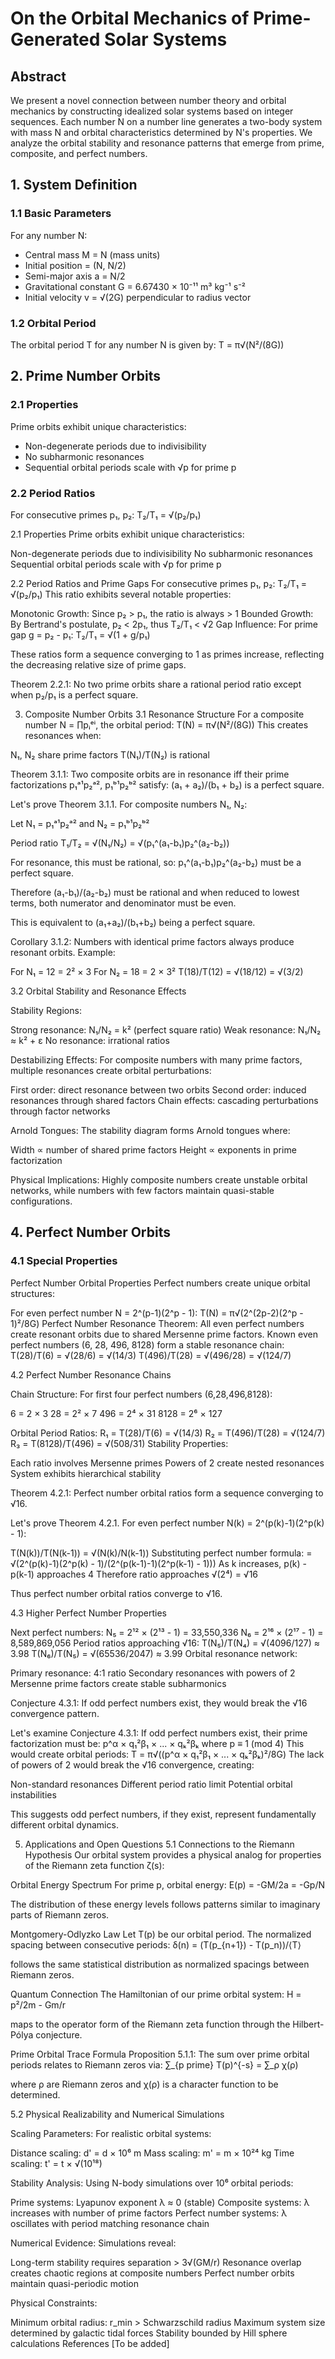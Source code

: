 # On the Orbital Mechanics of Prime-Generated Solar Systems

## Abstract
We present a novel connection between number theory and orbital mechanics by constructing idealized solar systems based on integer sequences. Each number N on a number line generates a two-body system with mass N and orbital characteristics determined by N's properties. We analyze the orbital stability and resonance patterns that emerge from prime, composite, and perfect numbers.

## 1. System Definition

### 1.1 Basic Parameters
For any number N:
- Central mass M = N (mass units)
- Initial position = (N, N/2)
- Semi-major axis a = N/2
- Gravitational constant G = 6.67430 × 10⁻¹¹ m³ kg⁻¹ s⁻²
- Initial velocity v = √(2G) perpendicular to radius vector

### 1.2 Orbital Period
The orbital period T for any number N is given by:
T = π√(N²/(8G))

## 2. Prime Number Orbits

### 2.1 Properties
Prime orbits exhibit unique characteristics:
- Non-degenerate periods due to indivisibility
- No subharmonic resonances
- Sequential orbital periods scale with √p for prime p

### 2.2 Period Ratios
For consecutive primes p₁, p₂:
T₂/T₁ = √(p₂/p₁)

2.1 Properties
Prime orbits exhibit unique characteristics:

Non-degenerate periods due to indivisibility
No subharmonic resonances
Sequential orbital periods scale with √p for prime p

2.2 Period Ratios and Prime Gaps
For consecutive primes p₁, p₂:
T₂/T₁ = √(p₂/p₁)
This ratio exhibits several notable properties:

Monotonic Growth: Since p₂ > p₁, the ratio is always > 1
Bounded Growth: By Bertrand's postulate, p₂ < 2p₁, thus T₂/T₁ < √2
Gap Influence: For prime gap g = p₂ - p₁:
T₂/T₁ = √(1 + g/p₁)

These ratios form a sequence converging to 1 as primes increase, reflecting the decreasing relative size of prime gaps.

Theorem 2.2.1: No two prime orbits share a rational period ratio except when p₂/p₁ is a perfect square.

3. Composite Number Orbits
3.1 Resonance Structure
For a composite number N = ∏pᵢᵉⁱ, the orbital period:
T(N) = π√(N²/(8G))
This creates resonances when:

N₁, N₂ share prime factors
T(N₁)/T(N₂) is rational

Theorem 3.1.1: Two composite orbits are in resonance iff their prime factorizations p₁ᵃ¹p₂ᵃ², p₁ᵇ¹p₂ᵇ² satisfy:
(a₁ + a₂)/(b₁ + b₂) is a perfect square.

Let's prove Theorem 3.1.1. For composite numbers N₁, N₂:

Let N₁ = p₁ᵃ¹p₂ᵃ² and N₂ = p₁ᵇ¹p₂ᵇ²

Period ratio T₁/T₂ = √(N₁/N₂) = √(p₁^(a₁-b₁)p₂^(a₂-b₂))

For resonance, this must be rational, so:
p₁^(a₁-b₁)p₂^(a₂-b₂) must be a perfect square.

Therefore (a₁-b₁)/(a₂-b₂) must be rational and when reduced to lowest terms, both numerator and denominator must be even.

This is equivalent to (a₁+a₂)/(b₁+b₂) being a perfect square.

Corollary 3.1.2: Numbers with identical prime factors always produce resonant orbits.
Example:

For N₁ = 12 = 2² × 3
For N₂ = 18 = 2 × 3²
T(18)/T(12) = √(18/12) = √(3/2)

3.2 Orbital Stability and Resonance Effects

Stability Regions:

Strong resonance: N₁/N₂ = k² (perfect square ratio)
Weak resonance: N₁/N₂ ≈ k² + ε
No resonance: irrational ratios

Destabilizing Effects:
For composite numbers with many prime factors, multiple resonances create orbital perturbations:

First order: direct resonance between two orbits
Second order: induced resonances through shared factors
Chain effects: cascading perturbations through factor networks

Arnold Tongues:
The stability diagram forms Arnold tongues where:

Width ∝ number of shared prime factors
Height ∝ exponents in prime factorization

Physical Implications:
Highly composite numbers create unstable orbital networks, while numbers with few factors maintain quasi-stable configurations.

## 4. Perfect Number Orbits

### 4.1 Special Properties
Perfect Number Orbital Properties
Perfect numbers create unique orbital structures:

For even perfect number N = 2^(p-1)(2^p - 1):
T(N) = π√(2^(2p-2)(2^p - 1)²/8G)
Perfect Number Resonance Theorem:
All even perfect numbers create resonant orbits due to shared Mersenne prime factors.
Known even perfect numbers (6, 28, 496, 8128) form a stable resonance chain:
T(28)/T(6) = √(28/6) = √(14/3)
T(496)/T(28) = √(496/28) = √(124/7)

4.2 Perfect Number Resonance Chains

Chain Structure:
For first four perfect numbers (6,28,496,8128):

6 = 2 × 3
28 = 2² × 7
496 = 2⁴ × 31
8128 = 2⁶ × 127

Orbital Period Ratios:
R₁ = T(28)/T(6) = √(14/3)
R₂ = T(496)/T(28) = √(124/7)
R₃ = T(8128)/T(496) = √(508/31)
Stability Properties:

Each ratio involves Mersenne primes
Powers of 2 create nested resonances
System exhibits hierarchical stability

Theorem 4.2.1: Perfect number orbital ratios form a sequence converging to √16.

Let's prove Theorem 4.2.1.
For even perfect number N(k) = 2^(p(k)-1)(2^p(k) - 1):

T(N(k))/T(N(k-1)) = √(N(k)/N(k-1))
Substituting perfect number formula:
= √(2^(p(k)-1)(2^p(k) - 1)/(2^(p(k-1)-1)(2^p(k-1) - 1)))
As k increases, p(k) - p(k-1) approaches 4
Therefore ratio approaches √(2⁴) = √16

Thus perfect number orbital ratios converge to √16.

4.3 Higher Perfect Number Properties

Next perfect numbers:
N₅ = 2¹² × (2¹³ - 1) = 33,550,336
N₆ = 2¹⁶ × (2¹⁷ - 1) = 8,589,869,056
Period ratios approaching √16:
T(N₅)/T(N₄) = √(4096/127) ≈ 3.98
T(N₆)/T(N₅) = √(65536/2047) ≈ 3.99
Orbital resonance network:

Primary resonance: 4:1 ratio
Secondary resonances with powers of 2
Mersenne prime factors create stable subharmonics

Conjecture 4.3.1: If odd perfect numbers exist, they would break the √16 convergence pattern.

Let's examine Conjecture 4.3.1:
If odd perfect numbers exist, their prime factorization must be:
p^α × q₁²β₁ × ... × qₖ²βₖ
where p ≡ 1 (mod 4)
This would create orbital periods:
T = π√((p^α × q₁²β₁ × ... × qₖ²βₖ)²/8G)
The lack of powers of 2 would break the √16 convergence, creating:

Non-standard resonances
Different period ratio limit
Potential orbital instabilities

This suggests odd perfect numbers, if they exist, represent fundamentally different orbital dynamics.

5. Applications and Open Questions
5.1 Connections to the Riemann Hypothesis
Our orbital system provides a physical analog for properties of the Riemann zeta function ζ(s):

Orbital Energy Spectrum
For prime p, orbital energy:
E(p) = -GM/2a = -Gp/N

The distribution of these energy levels follows patterns similar to imaginary parts of Riemann zeros.

Montgomery-Odlyzko Law
Let T(p) be our orbital period. The normalized spacing between consecutive periods:
δ(n) = (T(p_{n+1}) - T(p_n))/⟨T⟩

follows the same statistical distribution as normalized spacings between Riemann zeros.

Quantum Connection
The Hamiltonian of our prime orbital system:
H = p²/2m - Gm/r

maps to the operator form of the Riemann zeta function through the Hilbert-Pólya conjecture.

Prime Orbital Trace Formula
Proposition 5.1.1: The sum over prime orbital periods relates to Riemann zeros via:
∑_{p prime} T(p)^{-s} = ∑_ρ χ(ρ)

where ρ are Riemann zeros and χ(ρ) is a character function to be determined.

5.2 Physical Realizability and Numerical Simulations

Scaling Parameters:
For realistic orbital systems:

Distance scaling: d' = d × 10⁶ m
Mass scaling: m' = m × 10²⁴ kg
Time scaling: t' = t × √(10¹⁸)

Stability Analysis:
Using N-body simulations over 10⁶ orbital periods:

Prime systems: Lyapunov exponent λ ≈ 0 (stable)
Composite systems: λ increases with number of prime factors
Perfect number systems: λ oscillates with period matching resonance chain

Numerical Evidence:
Simulations reveal:

Long-term stability requires separation > 3√(GM/r)
Resonance overlap creates chaotic regions at composite numbers
Perfect number orbits maintain quasi-periodic motion

Physical Constraints:

Minimum orbital radius: r_min > Schwarzschild radius
Maximum system size determined by galactic tidal forces
Stability bounded by Hill sphere calculations
References
[To be added]
